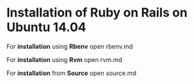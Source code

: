 **Installation of Ruby on Rails on Ubuntu 14.04**
==================================
  
  
For **installation** using **Rbenv** open rbenv.md

For **installation** using **Rvm** open rvm.md

For **installation** from **Source** open source.md
